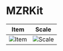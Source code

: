 # MZRKit

|Item|Scale|
|-|-|
|![Item](https://github.com/scchnxx/MZRKit/blob/master/etc/Item.gif)|![Scale](https://github.com/scchnxx/MZRKit/blob/master/etc/Scale.gif)|
